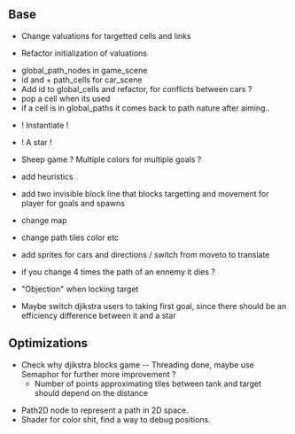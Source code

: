 ## Base
+ Change valuations for targetted cells and links
- Refactor initialization of valuations
+ global_path_nodes in game_scene
+ id and + path_cells for car_scene
+ Add id to global_cells and refactor, for conflicts between cars ?
+ pop a cell when its used
+ if a cell is in global_paths it comes back to path nature after aiming..

- ! Instantiate !
- ! A star !
- Sheep game ? Multiple colors for multiple goals ?
- add heuristics
- add two invisible block line that blocks targetting and movement for player for goals and spawns
- change map
- change path tiles color etc
- add sprites for cars and directions / switch from moveto to translate
- if you change 4 times the path of an ennemy it dies ?
- "Objection" when locking target


- Maybe switch djikstra users to taking first goal, since there should be an efficiency difference between it and a star


## Optimizations
+ Check why djikstra blocks game -- Threading done, maybe use Semaphor for further more improvement ?
    - Number of points approximating tiles between tank and target should depend on the distance
- Path2D node to represent a path in 2D space.
- Shader for color shit, find a way to debug positions.

